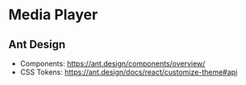 # Media Player

## Ant Design

- Components: https://ant.design/components/overview/
- CSS Tokens: https://ant.design/docs/react/customize-theme#api
